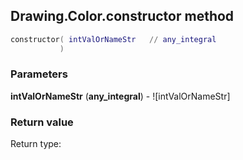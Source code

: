 ## Drawing.Color.constructor method


```lua
constructor( intValOrNameStr   // any_integral
           )
```


### Parameters

**intValOrNameStr** (**any_integral**) - ![intValOrNameStr]

### Return value

Return type: 

